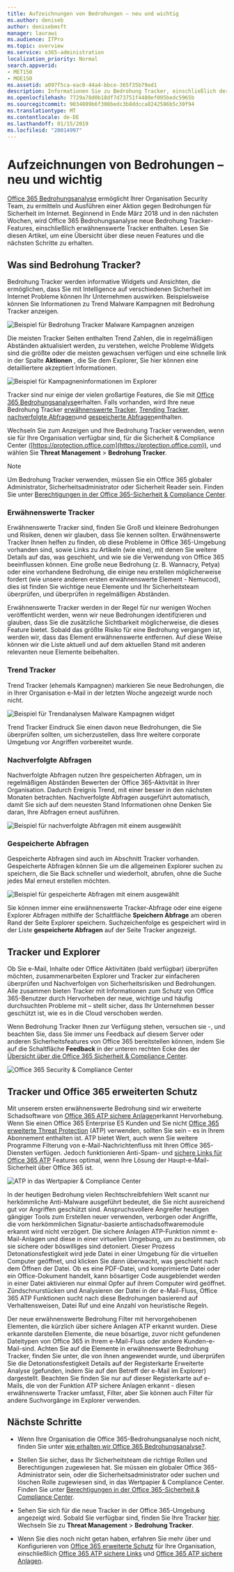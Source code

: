 ```yaml
---
title: Aufzeichnungen von Bedrohungen – neu und wichtig
ms.author: deniseb
author: denisebmsft
manager: laurawi
ms.audience: ITPro
ms.topic: overview
ms.service: o365-administration
localization_priority: Normal
search.appverid:
- MET150
- MOE150
ms.assetid: a097f5ca-eac0-44a4-bbce-365f35b79ed1
description: Informationen Sie zu Bedrohung Tracker, einschließlich der neuen erwähnenswerte Tracker, mit denen Ihre Organisation auf der Basis von Sicherheitsbedenken bleiben.
ms.openlocfilehash: 7729a78d0b18df7d73751f4480ef095bedc5965b
ms.sourcegitcommit: 9034809b6f308bedc3b8ddcca8242586b5c30f94
ms.translationtype: MT
ms.contentlocale: de-DE
ms.lasthandoff: 01/15/2019
ms.locfileid: "28014997"
---
```

# <a name="threat-trackers---new-and-noteworthy"></a>Aufzeichnungen von Bedrohungen – neu und wichtig

[Office 365 Bedrohungsanalyse](office-365-ti.md) ermöglicht Ihrer Organisation Security Team, zu ermitteln und Ausführen einer Aktion gegen Bedrohungen für Sicherheit im Internet. Beginnend in Ende März 2018 und in den nächsten Wochen, wird Office 365 Bedrohungsanalyse neue Bedrohung Tracker-Features, einschließlich erwähnenswerte Tracker enthalten. Lesen Sie diesen Artikel, um eine Übersicht über diese neuen Features und die nächsten Schritte zu erhalten. 
  
## <a name="what-are-threat-trackers"></a>Was sind Bedrohung Tracker?

Bedrohung Tracker werden informative Widgets und Ansichten, die ermöglichen, dass Sie mit Intelligence auf verschiedenen Sicherheit im Internet Probleme können Ihr Unternehmen auswirken. Beispielsweise können Sie Informationen zu Trend Malware Kampagnen mit Bedrohung Tracker anzeigen.
  
![Beispiel für Bedrohung Tracker Malware Kampagnen anzeigen](media/a883b5ac-8e2b-469a-90e0-f8ad39bb63b7.png)
  
Die meisten Tracker Seiten enthalten Trend Zahlen, die in regelmäßigen Abständen aktualisiert werden, zu verstehen, welche Probleme Widgets sind die größte oder die meisten gewachsen verfügen und eine schnelle link in der Spalte **Aktionen** , die Sie dem Explorer, Sie hier können eine detailliertere akzeptiert Informationen. 
  
![Beispiel für Kampagneninformationen im Explorer](media/e426f220-fdcb-4dd9-99a2-db97dbcf71d5.png)
  
Tracker sind nur einige der vielen großartige Features, die Sie mit [Office 365 Bedrohungsanalyse](office-365-ti.md)erhalten. Falls vorhanden, wird Ihre neue Bedrohung Tracker [erwähnenswerte Tracker](threat-trackers.md#notey), [Trending Tracker](threat-trackers.md#trending), [nachverfolgte Abfragen](threat-trackers.md#trackedq)und [gespeicherte Abfragen](threat-trackers.md#savedq)enthalten.
  
Wechseln Sie zum Anzeigen und Ihre Bedrohung Tracker verwenden, wenn sie für Ihre Organisation verfügbar sind, für die Sicherheit &amp; Compliance Center ([https://protection.office.com](https://protection.office.com)), und wählen Sie **Threat Management** \> **Bedrohung Tracker**.
  
> [!NOTE]
> Um Bedrohung Tracker verwenden, müssen Sie ein Office 365 globaler Administrator, Sicherheitsadministrator oder Sicherheit Reader sein. Finden Sie unter [Berechtigungen in der Office 365-Sicherheit &amp; Compliance Center](permissions-in-the-security-and-compliance-center.md). 
  
### <a name="noteworthy-trackers"></a>Erwähnenswerte Tracker

Erwähnenswerte Tracker sind, finden Sie Groß und kleinere Bedrohungen und Risiken, denen wir glauben, dass Sie kennen sollten. Erwähnenswerte Tracker Ihnen helfen zu finden, ob diese Probleme in Office 365-Umgebung vorhanden sind, sowie Links zu Artikeln (wie eine), mit denen Sie weitere Details auf das, was geschieht, und wie sie die Verwendung von Office 365 beeinflussen können. Eine große neue Bedrohung (z. B. Wannacry, Petya) oder eine vorhandene Bedrohung, die einige neu erstellen möglicherweise fordert (wie unsere anderen ersten erwähnenswerte Element - Nemucod), dies ist finden Sie wichtige neue Elemente und Ihr Sicherheitsteam überprüfen, und überprüfen in regelmäßigen Abständen.
  
Erwähnenswerte Tracker werden in der Regel für nur wenigen Wochen veröffentlicht werden, wenn wir neue Bedrohungen identifizieren und glauben, dass Sie die zusätzliche Sichtbarkeit möglicherweise, die dieses Feature bietet. Sobald das größte Risiko für eine Bedrohung vergangen ist, werden wir, dass das Element erwähnenswerte entfernen. Auf diese Weise können wir die Liste aktuell und auf dem aktuellen Stand mit anderen relevanten neue Elemente beibehalten.
  
### <a name="trending-trackers"></a>Trend Tracker

Trend Tracker (ehemals Kampagnen) markieren Sie neue Bedrohungen, die in Ihrer Organisation e-Mail in der letzten Woche angezeigt wurde noch nicht.
  
![Beispiel für Trendanalysen Malware Kampagnen widget](media/d2ccc1a0-2a1d-4e36-99b5-6766c207772f.png)
  
Trend Tracker Eindruck Sie einen davon neue Bedrohungen, die Sie überprüfen sollten, um sicherzustellen, dass Ihre weitere corporate Umgebung vor Angriffen vorbereitet wurde.
  
### <a name="tracked-queries"></a>Nachverfolgte Abfragen

Nachverfolgte Abfragen nutzen Ihre gespeicherten Abfragen, um in regelmäßigen Abständen Bewerten der Office 365-Aktivität in Ihrer Organisation. Dadurch Ereignis Trend, mit einer besser in den nächsten Monaten betrachten. Nachverfolgte Abfragen ausgeführt automatisch, damit Sie sich auf dem neuesten Stand Informationen ohne Denken Sie daran, Ihre Abfragen erneut ausführen.
  
![Beispiel für nachverfolgte Abfragen mit einem ausgewählt](media/0c556174-06eb-4ae5-b32a-5ff76b9e4f13.png)
  
### <a name="saved-queries"></a>Gespeicherte Abfragen

Gespeicherte Abfragen sind auch im Abschnitt Tracker vorhanden. Gespeicherte Abfragen können Sie um die allgemeinen Explorer suchen zu speichern, die Sie Back schneller und wiederholt, abrufen, ohne die Suche jedes Mal erneut erstellen möchten.
  
![Beispiel für gespeicherte Abfragen mit einem ausgewählt](media/188cf3ff-58f1-41ea-81aa-76158d8f40c3.png)
  
Sie können immer eine erwähnenswerte Tracker-Abfrage oder eine eigene Explorer Abfragen mithilfe der Schaltfläche **Speichern Abfrage** am oberen Rand der Seite Explorer speichern. Suchzeichenfolge es gespeichert wird in der Liste **gespeicherte Abfragen** auf der Seite Tracker angezeigt. 
  
## <a name="trackers-and-explorer"></a>Tracker und Explorer

Ob Sie e-Mail, Inhalte oder Office Aktivitäten (bald verfügbar) überprüfen möchten, zusammenarbeiten Explorer und Tracker zur einfacheren überprüfen und Nachverfolgen von Sicherheitsrisiken und Bedrohungen. Alle zusammen bieten Tracker mit Informationen zum Schutz von Office 365-Benutzer durch Hervorheben der neue, wichtige und häufig durchsuchten Probleme mit – stellt sicher, dass Ihr Unternehmen besser geschützt ist, wie es in die Cloud verschoben werden.
  
Wenn Bedrohung Tracker Ihnen zur Verfügung stehen, versuchen sie -, und beachten Sie, dass Sie immer uns Feedback auf diesem Server oder anderen Sicherheitsfeatures von Office 365 bereitstellen können, indem Sie auf die Schaltfläche **Feedback** in der unteren rechten Ecke des der [Übersicht über die Office 365 Sicherheit &amp; Compliance Center](https://support.office.com/article/a5f2fd18-b029-4257-b5a8-ae83e7768c85).
  
![Office 365 Security &amp; Compliance Center](media/86c330db-8132-4150-8475-220258fe04fb.png)
  
## <a name="trackers-and-office-365-advanced-threat-protection"></a>Tracker und Office 365 erweiterten Schutz

Mit unserem ersten erwähnenswerte Bedrohung sind wir erweiterte Schadsoftware von [Office 365 ATP sichere Anlagen](atp-safe-attachments.md)erkannt Hervorhebung. Wenn Sie einen Office 365 Enterprise E5 Kunden und Sie nicht [Office 365 erweiterte Threat Protection](office-365-atp.md) (ATP) verwenden, sollten Sie sein – es in Ihrem Abonnement enthalten ist. ATP bietet Wert, auch wenn Sie weitere Programme Filterung von e-Mail-Nachrichtenfluss mit Ihren Office 365-Diensten verfügen. Jedoch funktionieren Anti-Spam- und [sichere Links für Office 365 ATP](atp-safe-links.md) Features optimal, wenn Ihre Lösung der Haupt-e-Mail-Sicherheit über Office 365 ist. 
  
![ATP in das Wertpapier &amp; Compliance Center](media/cee70d07-f0c1-459b-843c-2d10c253349f.png)
  
In der heutigen Bedrohung vielen Rechtschreibfehlern Welt scannt nur herkömmliche Anti-Malware ausgeführt bedeutet, die Sie nicht ausreichend gut vor Angriffen geschützt sind. Anspruchsvollere Angreifer heutigen gängiger Tools zum Erstellen neuer verwenden, verborgen oder Angriffe, die vom herkömmlichen Signatur-basierte antischadsoftwaremodule erkannt wird nicht verzögert. Die sichere Anlagen ATP-Funktion nimmt e-Mail-Anlagen und diese in einer virtuellen Umgebung, um zu bestimmen, ob sie sichere oder böswilliges sind detoniert. Dieser Prozess Detonationsfestigkeit wird jede Datei in einer Umgebung für die virtuellen Computer geöffnet, und klicken Sie dann überwacht, was geschieht nach dem Öffnen der Datei. Ob es eine PDF-Datei, und komprimierte Datei oder ein Office-Dokument handelt, kann bösartiger Code ausgeblendet werden in einer Datei aktivieren nur einmal Opfer auf ihrem Computer wird geöffnet. Zündschnurstücken und Analysieren der Datei in der e-Mail-Fluss, Office 365 ATP Funktionen sucht nach diese Bedrohungen basierend auf Verhaltensweisen, Datei Ruf und eine Anzahl von heuristische Regeln.
  
Der neue erwähnenswerte Bedrohung Filter mit hervorgehobenen Elementen, die kürzlich über sichere Anlagen ATP erkannt wurden. Diese erkannte darstellen Elemente, die neue bösartige, zuvor nicht gefundenen Dateitypen von Office 365 in Ihrem e-Mail-Fluss oder andere Kunden-e-Mail-sind. Achten Sie auf die Elemente in erwähnenswerte Bedrohung Tracker, finden Sie unter, die von ihnen angewendet wurde, und überprüfen Sie die Detonationsfestigkeit Details auf der Registerkarte Erweiterte Analyse (gefunden, indem Sie auf den Betreff der e-Mail im Explorer) dargestellt. Beachten Sie finden Sie nur auf dieser Registerkarte auf e-Mails, die von der Funktion ATP sichere Anlagen erkannt - diesen erwähnenswerte Tracker umfasst, Filter, aber Sie können auch Filter für andere Suchvorgänge im Explorer verwenden.
  
## <a name="next-steps"></a>Nächste Schritte

- Wenn Ihre Organisation die Office 365-Bedrohungsanalyse noch nicht, finden Sie unter [wie erhalten wir Office 365 Bedrohungsanalyse?](get-started-with-ti.md).
    
- Stellen Sie sicher, dass Ihr Sicherheitsteam die richtige Rollen und Berechtigungen zugewiesen hat. Sie müssen ein globaler Office 365-Administrator sein, oder die Sicherheitsadministrator oder suchen und löschen Rolle zugewiesen sind, in das Wertpapier &amp; Compliance Center. Finden Sie unter [Berechtigungen in der Office 365-Sicherheit &amp; Compliance Center](permissions-in-the-security-and-compliance-center.md).
    
- Sehen Sie sich für die neue Tracker in der Office 365-Umgebung angezeigt wird. Sobald Sie verfügbar sind, finden Sie Ihre Tracker [hier](https://protection.office.com/). Wechseln Sie zu **Threat Management** \> **Bedrohung Tracker**.
    
- Wenn Sie dies noch nicht getan haben, erfahren Sie mehr über und Konfigurieren von [Office 365 erweiterte Schutz](office-365-atp.md) für Ihre Organisation, einschließlich [Office 365 ATP sichere Links](atp-safe-links.md) und [Office 365 ATP sichere Anlagen](atp-safe-attachments.md).
  

